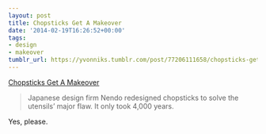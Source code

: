 ```yaml
---
layout: post
title: Chopsticks Get A Makeover
date: '2014-02-19T16:26:52+00:00'
tags:
- design
- makeover
tumblr_url: https://yvonniks.tumblr.com/post/77206111658/chopsticks-get-a-makeover
---
```

[Chopsticks Get A Makeover](http://www.fastcodesign.com/3024347/finally-the-chopstick-gets-a-makeover)  

> Japanese design firm Nendo redesigned chopsticks to solve the utensils’ major flaw. It only took 4,000 years.

Yes, please.&nbsp;
